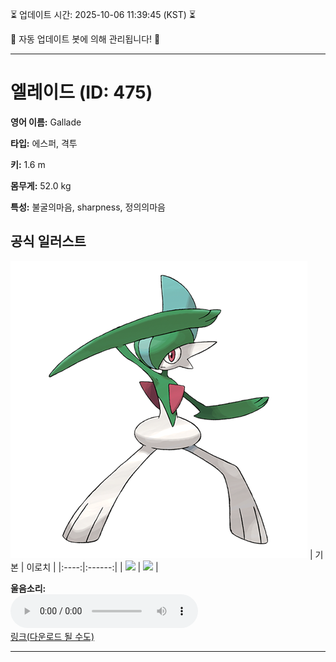 
⏳ 업데이트 시간: 2025-10-06 11:39:45 (KST) ⏳

🤖 자동 업데이트 봇에 의해 관리됩니다! 🤖

---

# 엘레이드 (ID: 475)
**영어 이름:** Gallade

**타입:** 에스퍼, 격투

**키:** 1.6 m

**몸무게:** 52.0 kg

**특성:** 불굴의마음, sharpness, 정의의마음

## 공식 일러스트
![](https://raw.githubusercontent.com/PokeAPI/sprites/master/sprites/pokemon/other/official-artwork/475.png)
| 기본 | 이로치 |
|:----:|:------:|
| <img src="http://play.pokemonshowdown.com/sprites/ani/gallade.gif" width="200"> | <img src="http://play.pokemonshowdown.com/sprites/ani-shiny/gallade.gif" width="200"> |

**울음소리:**<br><audio controls src="https://raw.githubusercontent.com/PokeAPI/cries/main/cries/pokemon/latest/475.ogg"></audio><br> [링크(다운로드 될 수도)](https://raw.githubusercontent.com/PokeAPI/cries/main/cries/pokemon/latest/475.ogg)


---
